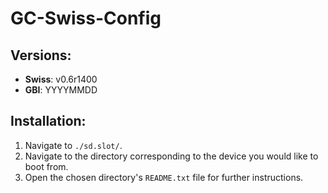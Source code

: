 # GC-Swiss-Config

Versions:
--------

- **Swiss**:    v0.6r1400
- **GBI**:      YYYYMMDD


Installation:
------------

1. Navigate to `./sd.slot/`.
2. Navigate to the directory corresponding to the device you would like to boot from.
3. Open the chosen directory's `README.txt` file for further instructions.